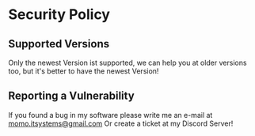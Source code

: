 # Security Policy

## Supported Versions

Only the newest Version ist supported, we can help you at older versions too, but it's better to have the newest Version! 

## Reporting a Vulnerability

If you found a bug in my software please write me an e-mail at momo.itsystems@gmail.com
Or create a ticket at my Discord Server!
